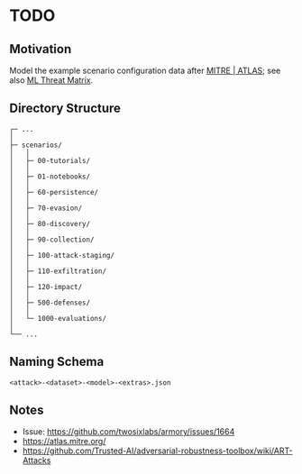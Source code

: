 
# TODO


## Motivation
Model the example scenario configuration data after [MITRE | ATLAS](https://atlas.mitre.org/); see also [ML Threat Matrix](https://github.com/mitre/advmlthreatmatrix/).


## Directory Structure
```
┌─ ...
│
├─ scenarios/
│   │
│   ├─ 00-tutorials/
│   │
│   ├─ 01-notebooks/
│   │
│   ├─ 60-persistence/
│   │
│   ├─ 70-evasion/
│   │
│   ├─ 80-discovery/
│   │
│   ├─ 90-collection/
│   │
│   ├─ 100-attack-staging/
│   │
│   ├─ 110-exfiltration/
│   │
│   ├─ 120-impact/
│   │
│   ├─ 500-defenses/
│   │
│   └─ 1000-evaluations/
│
└── ...

```


## Naming Schema
```
<attack>-<dataset>-<model>-<extras>.json
```


## Notes
- Issue: https://github.com/twosixlabs/armory/issues/1664
- https://atlas.mitre.org/
- https://github.com/Trusted-AI/adversarial-robustness-toolbox/wiki/ART-Attacks

